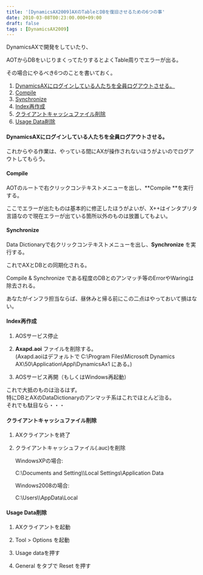 ```yaml
---
title: '[DynamicsAX2009]AXのTableとDBを復旧させるための6つの事'
date: 2010-03-08T00:23:00.000+09:00
draft: false
tags : [DynamicsAX2009]
---
```


DynamicsAXで開発をしていたり、  

AOTからDBをいじりまくってたりするとよくTable周りでエラーが出る。  

その場合にやるべき6つのことを書いておく。

  

1.  [DynamicsAXにログインしている人たちを全員ログアウトさせる。](http://www.blogger.com/post-edit.g?blogID=20219551&postID=6787775841824196995#DynamicsAX__9086810667067766)
2.  [Compile](http://www.blogger.com/post-edit.g?blogID=20219551&postID=6787775841824196995#Compile_24089203216135502)
3.  [Synchronize](http://www.blogger.com/post-edit.g?blogID=20219551&postID=6787775841824196995#Synchronize_9854677263647318)
4.  [Index再作成](http://www.blogger.com/post-edit.g?blogID=20219551&postID=6787775841824196995#Index__9263471895828843)
5.  [クライアントキャッシュファイル削除](http://www.blogger.com/post-edit.g?blogID=20219551&postID=6787775841824196995#_3336683753877878)
6.  [Usage Data削除](http://www.blogger.com/post-edit.g?blogID=20219551&postID=6787775841824196995#Usage_Data_)

  

#### DynamicsAXにログインしている人たちを全員ログアウトさせる。

これからやる作業は、やっている間にAXが操作されないほうがよいのでログアウトしてもらう。

  

#### Compile

AOTのルートで右クリックコンテキストメニューを出し、**Compile **を実行する。

ここでエラーが出たものは基本的に修正したほうがよいが、X++はインタプリタ言語なので現在エラーが出ている箇所以外のものは放置してもよい。

  

#### Synchronize

Data Dictionaryで右クリックコンテキストメニューを出し、**Synchronize** を実行する。

これでAXとDBとの同期化される。

  
Compile & Synchronize である程度のDBとのアンマッチ等のErrorやWaringは除去される。  

あなたがインフラ担当ならば、昼休みと帰る前にこの二点はやっておいて損はない。

  

#### Index再作成

1.  AOSサービス停止  
      
    
2.  **Axapd.aoi** ファイルを削除する。  
    (Axapd.aoiはデフォルトで C:\\Program Files\\Microsoft Dynamics AX\\50\\Application\\Appl\\DynamicsAx1 にある。)  
      
    
3.  AOSサービス再開（もしくはWindows再起動）

  
これで大抵のものは治るはず。  
特にDBとAXのDataDictionaryのアンマッチ系はこれでほとんど治る。  
それでも駄目なら・・・  
  

#### クライアントキャッシュファイル削除

1.  AXクライアントを終了  
      
    
2.  クライアントキャッシュファイル(.auc)を削除  
      
    
    WindowsXPの場合:
    
    C:\\Documents and Setting\\<USER>\\Local Settings\\Application Data
    
    Windows2008の場合:
    
    C:\\Users\\<USER>\\AppData\\Local
    
      
    

#### Usage Data削除

1.  AXクライアントを起動  
      
    
2.  Tool > Options を起動  
      
    
3.  Usage dataを押す  
      
    
4.  General をタブで Reset を押す